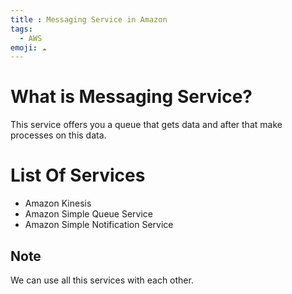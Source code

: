 ```yaml
---
title : Messaging Service in Amazon
tags:
  - AWS
emoji: ☁️
---
```


# What is Messaging Service?

This service offers you a queue that gets data and after that make processes on this data.

# List Of Services
- Amazon Kinesis
- Amazon Simple Queue Service
- Amazon Simple Notification Service

## Note 
We can use all this services with each other.
